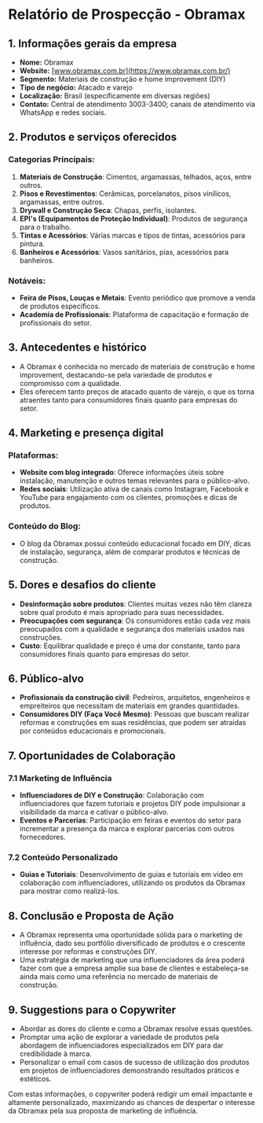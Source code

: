 # Relatório de Prospecção - Obramax

## 1. Informações gerais da empresa
- **Nome:** Obramax
- **Website:** [www.obramax.com.br](https://www.obramax.com.br/)
- **Segmento:** Materiais de construção e home improvement (DIY)
- **Tipo de negócio:** Atacado e varejo
- **Localização:** Brasil (especificamente em diversas regiões)
- **Contato:** Central de atendimento 3003-3400; canais de atendimento via WhatsApp e redes sociais.

## 2. Produtos e serviços oferecidos
### Categorias Principais:
1. **Materiais de Construção**: Cimentos, argamassas, telhados, aços, entre outros.
2. **Pisos e Revestimentos**: Cerâmicas, porcelanatos, pisos vinílicos, argamassas, entre outros.
3. **Drywall e Construção Seca**: Chapas, perfis, isolantes.
4. **EPI's (Equipamentos de Proteção Individual)**: Produtos de segurança para o trabalho.
5. **Tintas e Acessórios**: Várias marcas e tipos de tintas, acessórios para pintura.
6. **Banheiros e Acessórios**: Vasos sanitários, pias, acessórios para banheiros.

### Notáveis:
- **Feira de Pisos, Louças e Metais**: Evento periódico que promove a venda de produtos específicos.
- **Academia de Profissionais**: Plataforma de capacitação e formação de profissionais do setor.

## 3. Antecedentes e histórico
- A Obramax é conhecida no mercado de materiais de construção e home improvement, destacando-se pela variedade de produtos e compromisso com a qualidade.
- Eles oferecem tanto preços de atacado quanto de varejo, o que os torna atraentes tanto para consumidores finais quanto para empresas do setor.

## 4. Marketing e presença digital
### Plataformas:
- **Website com blog integrado**: Oferece informações úteis sobre instalação, manutenção e outros temas relevantes para o público-alvo.
- **Redes sociais**: Utilização ativa de canais como Instagram, Facebook e YouTube para engajamento com os clientes, promoções e dicas de produtos.
  
### Conteúdo do Blog:
- O blog da Obramax possui conteúdo educacional focado em DIY, dicas de instalação, segurança, além de comparar produtos e técnicas de construção.

## 5. Dores e desafios do cliente
- **Desinformação sobre produtos**: Clientes muitas vezes não têm clareza sobre qual produto é mais apropriado para suas necessidades.
- **Preocupações com segurança**: Os consumidores estão cada vez mais preocupados com a qualidade e segurança dos materiais usados nas construções.
- **Custo**: Equilibrar qualidade e preço é uma dor constante, tanto para consumidores finais quanto para empresas do setor.

## 6. Público-alvo
- **Profissionais da construção civil**: Pedreiros, arquitetos, engenheiros e empreiteiros que necessitam de materiais em grandes quantidades.
- **Consumidores DIY (Faça Você Mesmo)**: Pessoas que buscam realizar reformas e construções em suas residências, que podem ser atraídas por conteúdos educacionais e promocionais.

## 7. Oportunidades de Colaboração
### 7.1 Marketing de Influência
- **Influenciadores de DIY e Construção**: Colaboração com influenciadores que fazem tutoriais e projetos DIY pode impulsionar a visibilidade da marca e cativar o público-alvo.
- **Eventos e Parcerias**: Participação em feiras e eventos do setor para incrementar a presença da marca e explorar parcerias com outros fornecedores.

### 7.2 Conteúdo Personalizado
- **Guias e Tutoriais**: Desenvolvimento de guias e tutoriais em vídeo em colaboração com influenciadores, utilizando os produtos da Obramax para mostrar como realizá-los.

## 8. Conclusão e Proposta de Ação
- A Obramax representa uma oportunidade sólida para o marketing de influência, dado seu portfólio diversificado de produtos e o crescente interesse por reformas e construções DIY.
- Uma estratégia de marketing que una influenciadores da área poderá fazer com que a empresa amplie sua base de clientes e estabeleça-se ainda mais como uma referência no mercado de materiais de construção.

## 9. Suggestions para o Copywriter
- Abordar as dores do cliente e como a Obramax resolve essas questões.
- Promptar uma ação de explorar a variedade de produtos pela abordagem de influenciadores especializados em DIY para dar credibilidade à marca.
- Personalizar o email com casos de sucesso de utilização dos produtos em projetos de influenciadores demonstrando resultados práticos e estéticos.

Com estas informações, o copywriter poderá redigir um email impactante e altamente personalizado, maximizando as chances de despertar o interesse da Obramax pela sua proposta de marketing de influência.